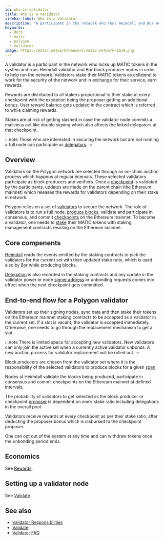 ```yaml
---
id: who-is-validator
title: Who is a Validator
sidebar_label: Who is a Validator
description: "A participant in the network who runs Heimdall and Bor nodes."
keywords:
  - docs
  - matic
  - polygon
  - validator
image: https://matic.network/banners/matic-network-16x9.png
---
```


A validator is a participant in the network who locks up MATIC tokens in the system and runs Heimdall validator and Bor block producer nodes in order to help run the network. Validators stake their MATIC tokens as collateral to work for the security of the network and in exchange for their service, earn rewards.

Rewards are distributed to all stakers proportional to their stake at every checkpoint with the exception being the proposer getting an additional bonus. User reward balance gets updated in the contract which is referred to while claiming rewards.

Stakes are at risk of getting slashed in case the validator node commits a malicious act like double signing which also affects the linked delegators at that checkpoint.

:::note
Those who are interested in securing the network but are not running a full node can participate as [delegators](../glossary#delegator).
:::

## Overview

Validators on the Polygon network are selected through an on-chain auction process which happens at regular intervals. These selected validators participate as block producers and verifiers. Once a [checkpoint](../glossary#checkpoint-transaction) is validated by the participants, updates are made on the parent chain (the Ethereum mainnet) which releases the rewards for validators depending on their stake in network.

Polygon relies on a set of [validators](../glossary#validator) to secure the network. The role of validators is to run a full node, [produce blocks](../glossary#block-producer), validate and participate in consensus, and commit [checkpoints](../glossary#checkpoint-transaction) on the Ethereum mainnet. To become a validator, one needs to [stake](../glossary#staking) their MATIC tokens with staking management contracts residing on the Ethereum mainnet.

## Core compenents

[Heimdall](../glossary#heimdall) reads the events emitted by the staking contracts to pick the validators for the current set with their updated stake ratio, which is used also by [Bor](../glossary#bor) while producing blocks.

[Delegation](../glossary#delegator) is also recorded in the staking contracts and any update in the validator power or node [signer address](../glossary#signer-address) or unbonding requests comes into effect when the next checkpoint gets committed.


## End-to-end flow for a Polygon validator

Validators set up their signing nodes, sync data and then stake their tokens on the Ethereum mainnet staking contracts to be accepted as a validator in the current set. If a slot is vacant, the validator is accepted immediately. Otherwise, one needs to go through the replacement mechanism to get a slot.

:::note
There is limited space for accepting new validators. New validators can only join the active set when a currently active validator unbonds. A new auction process for validator replacement will be rolled out.
:::

Block producers are chosen from the validator set where it is the responsibility of the selected validators to produce blocks for a given [span](../glossary#span).

Nodes at Heimdall validate the blocks being produced, participate in consensus and commit checkpoints on the Ethereum mainnet at defined intervals.

The probability of validators to get selected as the block producer or checkpoint [proposer](../glossary#proposer) is dependent on one’s stake ratio including delegations in the overall pool.

Validators receive rewards at every checkpoint as per their stake ratio, after deducting the proposer bonus which is disbursed to the checkpoint proposer.

One can opt out of the system at any time and can withdraw tokens once the unbonding period ends.

## Economics

See [Rewards](/docs/maintain/validator/rewards).

## Setting up a validator node

See [Validate](../validate/validator-index).

## See also

* [Validator Responsibilities](../validate/validator-responsibilities)
* [Validate](../validate/validator-index)
* [Validator FAQ](../validate/faq/validator-faq)
